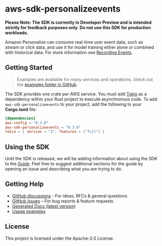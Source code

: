 # aws-sdk-personalizeevents

**Please Note: The SDK is currently in Developer Preview and is intended strictly for
feedback purposes only. Do not use this SDK for production workloads.**

Amazon Personalize can consume real-time user event data, such as _stream_ or _click_ data, and use it for model training either alone or combined with historical data. For more information see [Recording Events](https://docs.aws.amazon.com/personalize/latest/dg/recording-events.html).

## Getting Started

> Examples are available for many services and operations, check out the
> [examples folder in GitHub](https://github.com/awslabs/aws-sdk-rust/tree/main/examples).

The SDK provides one crate per AWS service. You must add [Tokio](https://crates.io/crates/tokio)
as a dependency within your Rust project to execute asynchronous code. To add `aws-sdk-personalizeevents` to
your project, add the following to your **Cargo.toml** file:

```toml
[dependencies]
aws-config = "0.3.0"
aws-sdk-personalizeevents = "0.3.0"
tokio = { version = "1", features = ["full"] }
```

## Using the SDK

Until the SDK is released, we will be adding information about using the SDK to the
[Guide](https://github.com/awslabs/aws-sdk-rust/blob/main/Guide.md). Feel free to suggest
additional sections for the guide by opening an issue and describing what you are trying to do.

## Getting Help

* [GitHub discussions](https://github.com/awslabs/aws-sdk-rust/discussions) - For ideas, RFCs & general questions
* [GitHub issues](https://github.com/awslabs/aws-sdk-rust/issues/new/choose) – For bug reports & feature requests
* [Generated Docs (latest version)](https://awslabs.github.io/aws-sdk-rust/)
* [Usage examples](https://github.com/awslabs/aws-sdk-rust/tree/main/examples)

## License

This project is licensed under the Apache-2.0 License.


